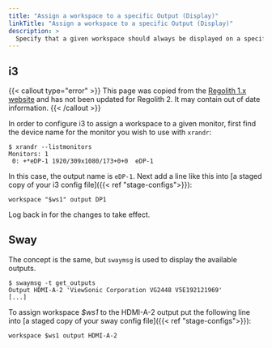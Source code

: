 ```yaml
---
title: "Assign a workspace to a specific Output (Display)"
linkTitle: "Assign a workspace to a specific Output (Display)"
description: >
  Specify that a given workspace should always be displayed on a specific monitor
---
```


## i3

{{< callout type="error" >}}
This page was copied from the [Regolith 1.x website](https://regolith-linux.org) and has not been updated for Regolith 2.  It may contain out of date information.
{{< /callout >}}

In order to configure i3 to assign a workspace to a given monitor, first find the device name for the monitor you wish to use with `xrandr`:

```console
$ xrandr --listmonitors
Monitors: 1
 0: +*eDP-1 1920/309x1080/173+0+0  eDP-1
```

In this case, the output name is `eDP-1`. Next add a line like this into [a staged copy of your i3 config file]({{< ref "stage-configs">}}):

```text
workspace "$ws1" output DP1
```

Log back in for the changes to take effect.

## Sway

The concept is the same, but `swaymsg` is used to display the available outputs.

```console
$ swaymsg -t get_outputs
Output HDMI-A-2 'ViewSonic Corporation VG2448 V5E192121969' 
[...]
```

To assign workspace *$ws1* to the HDMI-A-2 output put the following line into [a staged copy of your sway config file]({{< ref "stage-configs">}}):

```text
workspace $ws1 output HDMI-A-2
```
